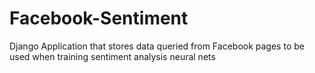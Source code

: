 # Facebook-Sentiment
Django Application that stores data queried from Facebook pages to be used when training sentiment analysis neural nets
